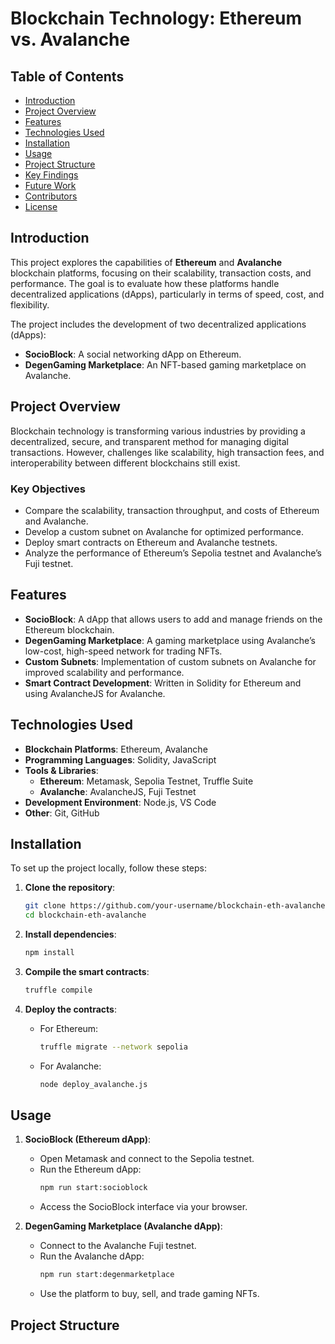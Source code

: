# Blockchain Technology: Ethereum vs. Avalanche

## Table of Contents
- [Introduction](#introduction)
- [Project Overview](#project-overview)
- [Features](#features)
- [Technologies Used](#technologies-used)
- [Installation](#installation)
- [Usage](#usage)
- [Project Structure](#project-structure)
- [Key Findings](#key-findings)
- [Future Work](#future-work)
- [Contributors](#contributors)
- [License](#license)

## Introduction
This project explores the capabilities of **Ethereum** and **Avalanche** blockchain platforms, focusing on their scalability, transaction costs, and performance. The goal is to evaluate how these platforms handle decentralized applications (dApps), particularly in terms of speed, cost, and flexibility.

The project includes the development of two decentralized applications (dApps): 
- **SocioBlock**: A social networking dApp on Ethereum.
- **DegenGaming Marketplace**: An NFT-based gaming marketplace on Avalanche.

## Project Overview
Blockchain technology is transforming various industries by providing a decentralized, secure, and transparent method for managing digital transactions. However, challenges like scalability, high transaction fees, and interoperability between different blockchains still exist.

### Key Objectives
- Compare the scalability, transaction throughput, and costs of Ethereum and Avalanche.
- Develop a custom subnet on Avalanche for optimized performance.
- Deploy smart contracts on Ethereum and Avalanche testnets.
- Analyze the performance of Ethereum’s Sepolia testnet and Avalanche’s Fuji testnet.

## Features
- **SocioBlock**: A dApp that allows users to add and manage friends on the Ethereum blockchain.
- **DegenGaming Marketplace**: A gaming marketplace using Avalanche’s low-cost, high-speed network for trading NFTs.
- **Custom Subnets**: Implementation of custom subnets on Avalanche for improved scalability and performance.
- **Smart Contract Development**: Written in Solidity for Ethereum and using AvalancheJS for Avalanche.

## Technologies Used
- **Blockchain Platforms**: Ethereum, Avalanche
- **Programming Languages**: Solidity, JavaScript
- **Tools & Libraries**: 
  - **Ethereum**: Metamask, Sepolia Testnet, Truffle Suite
  - **Avalanche**: AvalancheJS, Fuji Testnet
- **Development Environment**: Node.js, VS Code
- **Other**: Git, GitHub

## Installation
To set up the project locally, follow these steps:

1. **Clone the repository**:
    ```bash
    git clone https://github.com/your-username/blockchain-eth-avalanche.git
    cd blockchain-eth-avalanche
    ```

2. **Install dependencies**:
    ```bash
    npm install
    ```

3. **Compile the smart contracts**:
    ```bash
    truffle compile
    ```

4. **Deploy the contracts**:
    - For Ethereum:
      ```bash
      truffle migrate --network sepolia
      ```
    - For Avalanche:
      ```bash
      node deploy_avalanche.js
      ```

## Usage
1. **SocioBlock (Ethereum dApp)**:
    - Open Metamask and connect to the Sepolia testnet.
    - Run the Ethereum dApp:
      ```bash
      npm run start:socioblock
      ```
    - Access the SocioBlock interface via your browser.

2. **DegenGaming Marketplace (Avalanche dApp)**:
    - Connect to the Avalanche Fuji testnet.
    - Run the Avalanche dApp:
      ```bash
      npm run start:degenmarketplace
      ```
    - Use the platform to buy, sell, and trade gaming NFTs.

## Project Structure
